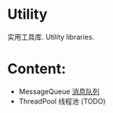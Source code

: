 Utility
==============================
实用工具库.
Utility libraries.

Content:
==============================
- MessageQueue [消息队列](./include/MessageQueue.hpp)
- ThreadPool 线程池 (TODO)

